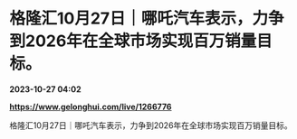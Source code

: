 # 格隆汇10月27日｜哪吒汽车表示，力争到2026年在全球市场实现百万销量目标。

**2023-10-27 04:02**

**https://www.gelonghui.com/live/1266776**

格隆汇10月27日｜哪吒汽车表示，力争到2026年在全球市场实现百万销量目标。